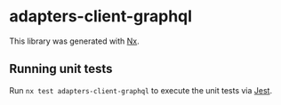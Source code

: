 # adapters-client-graphql

This library was generated with [Nx](https://nx.dev).

## Running unit tests

Run `nx test adapters-client-graphql` to execute the unit tests via [Jest](https://jestjs.io).
